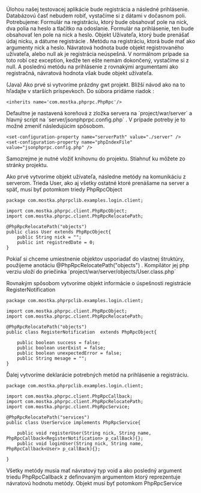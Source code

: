 Úlohou našej testovacej aplikácie bude registrácia a následné prihlásenie. Databázovú časť nebudem robiť, vystačíme si z dátami v dočasnom poli.
Potrebujeme:
Formulár na registráciu, ktorý bude obsahovať pole na nick, dva polia na heslo a tlačítko na odoslanie.
Formulár na prihlásenie, ten bude obsahovať len pole na nick a heslo.
Objekt Užívateľa, ktorý bude prenášať údaj nicku, a dátume registrácie .
Metódu na registráciu, ktorá bude mať ako argumenty nick a heslo. Návratová hodnota bude objekt registrovaného užívateľa, alebo null ak je registrácia neúspešná. V normálnom prípade sa toto robí cez exception, kedže ten ešte nemám dokončený, vystačíme si z null.
A poslednú metódu na prihlásenie z rovnakými argumentami ako registračná, návratová hodnota však bude objekt užívateľa.

(Java)
Ako prvé si vytvoríme prázdny gwt projekt. Bližší návod ako na to hľadajte v starších príspevkoch.
Do súbora pridáme riadok :
```
<inherits name='com.mostka.phprpc.PhpRpc'/>
```
Defaultne je nastavená koreňová z zložka servera na ´project/war/server´ a hlavný script na ´server/jsonphprpc.config.php´ . V prípade potreby je to možné zmeniť následujúcim spôsobom.
```
<set-configuration-property name="serverPath" value="./server" />
<set-configuration-property name="phpIndexFile" value="jsonphprpc.config.php" />
```
Samozrejme je nutné vložiť knihovnu do projektu. Stiahnuť ku môžete zo stránky projektu.

Ako prvé vytvoríme objekt užívateľa, následne metódy na komunikáciu z serverom.
Trieda User, ako aj všetky ostatné ktoré prenášame na server a späť, musí byť potomkom triedy PhpRpcObject

```
package com.mostka.phprpclib.examples.login.client;

import com.mostka.phprpc.client.PhpRpcObject;
import com.mostka.phprpc.client.PhpRpcRelocatePath;

@PhpRpcRelocatePath("objects")
public class User extends PhpRpcObject{
	public String nick = "";
	public int registredDate = 0;
}
```
Pokiaľ si chceme umiestnenie objektov usporiadať do vlastnej štruktúry, použijeme anotáciu
@PhpRpcRelocatePath("objects") .
Kompilátor jej php verziu  uloží do priečinka ´project/war/server/objects/User.class.php´

Rovnakým spôsobom vytvoríme objekt informácie o úspešnosti registrácie RegisterNotification

```
package com.mostka.phprpclib.examples.login.client;

import com.mostka.phprpc.client.PhpRpcObject;
import com.mostka.phprpc.client.PhpRpcRelocatePath;

@PhpRpcRelocatePath("objects")
public class RegisterNotification  extends PhpRpcObject{
	
	public boolean success = false;
	public boolean userExist = false;
	public boolean unexpectedError = false;
	public String mesage = "";
}
```
Ďalej vytvoríme deklarácie potrebných metód na prihlásenie a registráciu.
```
package com.mostka.phprpclib.examples.login.client;

import com.mostka.phprpc.client.PhpRpcCallback;
import com.mostka.phprpc.client.PhpRpcRelocatePath;
import com.mostka.phprpc.client.PhpRpcService;

@PhpRpcRelocatePath("services")
public class UserService implements PhpRpcService{

	public void registerUser(String nick, String name, PhpRpcCallback<RegisterNotification> p_callBack){};
	public void loginUser(String nick, String name, PhpRpcCallback<User> p_callBack){};
		
}
```
Všetky metódy musia mať návratový typ void a ako posledný argument triedu PhpRpcCallback z definovaným argumentom ktorý reprezentuje návratovú hodnotu metódy. Objekt musí byť potomkom PhpRpcService